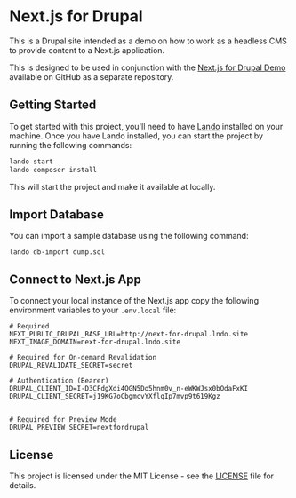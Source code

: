 # Next.js for Drupal

This is a Drupal site intended as a demo on how to work as a headless CMS to provide content to a Next.js application.

This is designed to be used in conjunction with the [Next.js for Drupal Demo](https://github.com/mvessuri/next-for-drupal) available on GitHub as a separate repository.

## Getting Started

To get started with this project, you'll need to have [Lando](https://lando.dev/) installed on your machine. Once you have Lando installed, you can start the project by running the following commands:

```bash
lando start
lando composer install
```

This will start the project and make it available at locally.

## Import Database

You can import a sample database using the following command:

`lando db-import dump.sql`

## Connect to Next.js App

To connect your local instance of the Next.js app copy the following environment variables to your `.env.local` file:

```dotenv
# Required
NEXT_PUBLIC_DRUPAL_BASE_URL=http://next-for-drupal.lndo.site
NEXT_IMAGE_DOMAIN=next-for-drupal.lndo.site

# Required for On-demand Revalidation
DRUPAL_REVALIDATE_SECRET=secret

# Authentication (Bearer)
DRUPAL_CLIENT_ID=I-D3CFdgXdi4OGN5Do5hnm0v_n-eWKWJsx0bOdaFxKI
DRUPAL_CLIENT_SECRET=j19KG7oCbgmcvYXflqIp7mvp9t619Kgz


# Required for Preview Mode
DRUPAL_PREVIEW_SECRET=nextfordrupal
```


## License

This project is licensed under the MIT License - see the [LICENSE](LICENSE.txt) file for details.
